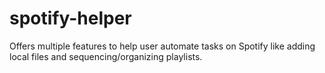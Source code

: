 # spotify-helper
Offers multiple features to help user automate tasks on Spotify like adding local files and sequencing/organizing playlists.
